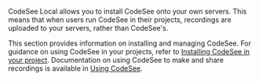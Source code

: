 CodeSee Local allows you to install CodeSee onto your own servers. This means that when users run CodeSee in their projects, recordings are uploaded to your servers, rather than CodeSee's.

This section provides information on installing and managing CodeSee. For guidance on using CodeSee in your projects, refer to [Installing CodeSee in your project](../install/overview). Documentation on using CodeSee to make and share recordings is available in [Using CodeSee](../use/quick-start).

